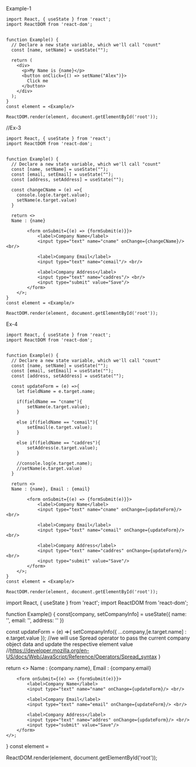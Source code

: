 Example-1

```
import React, { useState } from 'react';
import ReactDOM from 'react-dom';


function Example() {
  // Declare a new state variable, which we'll call "count"
  const [name, setName] = useState("");

  return (
    <div>
      <p>My Name is {name}</p>
      <button onClick={() => setName("Alex")}>
        Click me
      </button>
    </div>
  );
}
const element = <Example/>

ReactDOM.render(element, document.getElementById('root'));
```

//Ex-3
```
import React, { useState } from 'react';
import ReactDOM from 'react-dom';


function Example() {
  // Declare a new state variable, which we'll call "count"
  const [name, setName] = useState("");
  const [email, setEmail] = useState("");
  const [address, setAddress] = useState("");

  const changeCName = (e) =>{
    console.log(e.target.value);
    setName(e.target.value)
  }

  return <>
  Name : {name}

        <form onSubmit={(e) => {formSubmit(e)}}>
            <label>Company Name</label>
            <input type="text" name="cname" onChange={changeCName}/> <br/>

            <label>Company Email</label>
            <input type="text" name="cemail"/> <br/>

            <label>Company Address</label>
            <input type="text" name="caddres"/> <br/>
            <input type="submit" value="Save"/>
        </form>
    </>;
}
const element = <Example/>

ReactDOM.render(element, document.getElementById('root'));
```


Ex-4
```
import React, { useState } from 'react';
import ReactDOM from 'react-dom';


function Example() {
  // Declare a new state variable, which we'll call "count"
  const [name, setName] = useState("");
  const [email, setEmail] = useState("");
  const [address, setAddress] = useState("");

  const updateForm = (e) =>{
    let fieldName = e.target.name;

    if(fieldName == "cname"){
        setName(e.target.value);
    }

    else if(fieldName == "cemail"){
        setEmail(e.target.value);
    }

    else if(fieldName == "caddres"){
        setAddress(e.target.value);
    }

    //console.log(e.target.name);
    //setName(e.target.value)
  }

  return <>
  Name : {name}, Email : {email}

        <form onSubmit={(e) => {formSubmit(e)}}>
            <label>Company Name</label>
            <input type="text" name="cname" onChange={updateForm}/> <br/>

            <label>Company Email</label>
            <input type="text" name="cemail" onChange={updateForm}/> <br/>

            <label>Company Address</label>
            <input type="text" name="caddres" onChange={updateForm}/> <br/>
            <input type="submit" value="Save"/>
        </form>
    </>;
}
const element = <Example/>

ReactDOM.render(element, document.getElementById('root'));
```


import React, { useState } from 'react';
import ReactDOM from 'react-dom';


function Example() {
    const[company, setCompanyInfo] =  useState({
        name: '',
        email: '',
        address: ''
    })

  const updateForm = (e) =>{
   setCompanyInfo({
    ...company,[e.target.name] : e.target.value
   });
   //we will use Spread operator to pass the current company object data and update the respective element value
   //https://developer.mozilla.org/en-US/docs/Web/JavaScript/Reference/Operators/Spread_syntax
  }

  return <>
  Name : {company.name}, Email : {company.email}

        <form onSubmit={(e) => {formSubmit(e)}}>
            <label>Company Name</label>
            <input type="text" name="name" onChange={updateForm}/> <br/>

            <label>Company Email</label>
            <input type="text" name="email" onChange={updateForm}/> <br/>

            <label>Company Address</label>
            <input type="text" name="addres" onChange={updateForm}/> <br/>
            <input type="submit" value="Save"/>
        </form>
    </>;
}
const element = <Example/>

ReactDOM.render(element, document.getElementById('root'));
